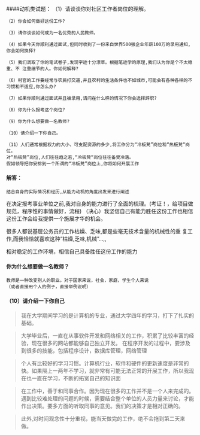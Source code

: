 ####动机类试题：
    （1）请谈谈你对社区工作者岗位的理解。    
    
    （2）你会如何做好这份工作?   
     
    （3）请你谈谈如何成为一名优秀的人民教师。 
       
    （4）如果今天你顺利通过面试,但同时收到了一份来自世界500强企业年薪100万的录用通知,你会如何抉择?   
    
    （5）我们调取了你的笔试卷子,发现字迹十分潦草。根据笔迹学的原理,我们认为你是个不太稳重、不 注重细节的人。你如何解释?  
          
    （6）村官的工作要经常与农民打交道,并且农村的生活条件也不如城市,可能会有各种各样的不习惯和不适应,你怎么办?    
        
    （7）如果你顺利通过面试并且被录用,请问在什么样的情况下你会选择辞职?     

    （8）你为什么报考这个岗位?

    （9）你为什么想要做一名教师?
    
    （10）请介绍一下你自己。
    
    （11）人们通常根据权力的大小、可支配资源的多少,将工作分为“冷板凳”岗位和“热板凳“岗位。
    对“热板凳”岗位,人们往往趋之若,“冷板凳“岗位往往备受冷落。
    假如领导把你安排到一个所谓的“冷板凳”岗位上,你将如何开展工作
    
    
#### 解答：
    结合自身的实际情况和经历,从能力动机的角度出发来进行阐述
在决定报考事业单位之前,我对自身的能力进行了全面的梳理。(考证！，给项目做规范，程序性的事情做好，流程)
（决心）我坚信自己有能力胜任这份工作也相信这份工作会给我提供一个施展才华的机会。

很多人都说基层公务员的工作枯燥、乏味,都是些毫无技术含量的机械性的重
复工作,而我恰恰就喜欢这种“枯燥,乏味,机械”…,,

相对稳定的工作环境，相信自己具备胜任这份工作的能力

#### 你为什么想要做一名教师？   
    教师是一种改变别人的职业。对于国家来说，社会，家庭，学生个人来说
    （或者直接用个人的例子，直接举例说明）


#### （10）请介绍一下你自己
>   我在大学期间学习的是计算机的专业，通过大学四年的学习，打下了扎实的基础。

>   大学毕业后，一直在从事软件开发和网络相关的工作，积累了比较丰富的经验，现在很多的网站都能够自己独立开发。
在程序开发的过程中，要涉及到很多的技能，包括程序设计，数据库管理，网络管理

>   个人有比较好的学习习惯。计算机行业，软件和硬件的更新速度是非常的快。如果隔上一两年不学习，就非常有可能无法正常的开展工作，所以我现在也一直在学习，不断的拓宽自己的知识面

>   在工作中，善于和同事合作。因为现在很多的工作并不是一个人来完成的。遇到比较难处理的问题的时候，需要结合整个单位的人员力量来讨论，才能作出决策。要多方面的听取同事的意见。我们的决策才是相对正确的。

>   此外,对时间观念性十分重视，能当天做完的工作，绝不会拖到第二天来做。


























    